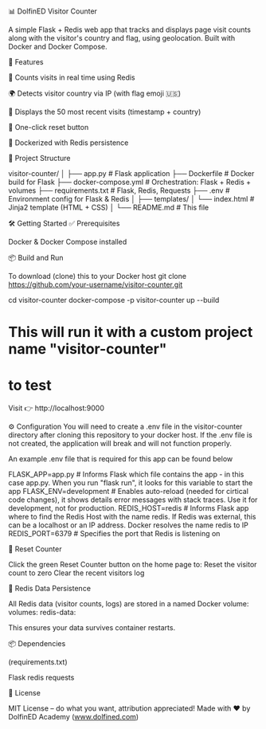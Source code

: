📊 DolfinED Visitor Counter

A simple Flask + Redis web app that tracks and displays page visit counts along with the visitor's country and flag, using
geolocation. Built with Docker and Docker Compose.

🚀 Features

🔢 Counts visits in real time using Redis

🌍 Detects visitor country via IP (with flag emoji 🇺🇸)

📜 Displays the 50 most recent visits (timestamp + country)

🔁 One-click reset button

🐳 Dockerized with Redis persistence


🧱 Project Structure

visitor-counter/
│
├── app.py                  # Flask application
├── Dockerfile              # Docker build for Flask
├── docker-compose.yml      # Orchestration: Flask + Redis + volumes
├── requirements.txt        # Flask, Redis, Requests
├── .env                    # Environment config for Flask & Redis
│
├── templates/
│   └── index.html          # Jinja2 template (HTML + CSS)
│
└── README.md               # This file

🛠️ Getting Started
✅ Prerequisites

Docker & Docker Compose installed


📦 Build and Run

To download (clone) this to your Docker host
git clone https://github.com/your-username/visitor-counter.git

cd visitor-counter
docker-compose -p visitor-counter up --build
# This will run it with a custom project name "visitor-counter"

# to test
Visit 👉 http://localhost:9000


⚙️ Configuration
You will need to create a .env file in the visitor-counter directory after cloning this repository to your docker host. If the .env file is not created, the application will break and will not function properly.

An example .env file that is required for this app can be found below

FLASK_APP=app.py          # Informs Flask which file contains the app - in this case app.py. When you run "flask run", it looks for this variable to start the app
FLASK_ENV=development     # Enables auto-reload (needed for cirtical code changes), it shows details error messages with stack traces. Use it for development, not for production.
REDIS_HOST=redis          # Informs Flask app where to find the Redis Host with the name redis. If Redis was external, this can be a localhost or an IP address. Docker resolves the name redis to IP
REDIS_PORT=6379           # Specifies the port that Redis is listening on


🔄 Reset Counter

Click the green Reset Counter button on the home page to:
Reset the visitor count to zero
Clear the recent visitors log

💾 Redis Data Persistence

All Redis data (visitor counts, logs) are stored in a named Docker volume:
volumes:
  redis-data:

This ensures your data survives container restarts.

📦 Dependencies

(requirements.txt)

Flask
redis
requests


📜 License

MIT License – do what you want, attribution appreciated!
Made with ❤️ by DolfinED Academy (www.dolfined.com)


